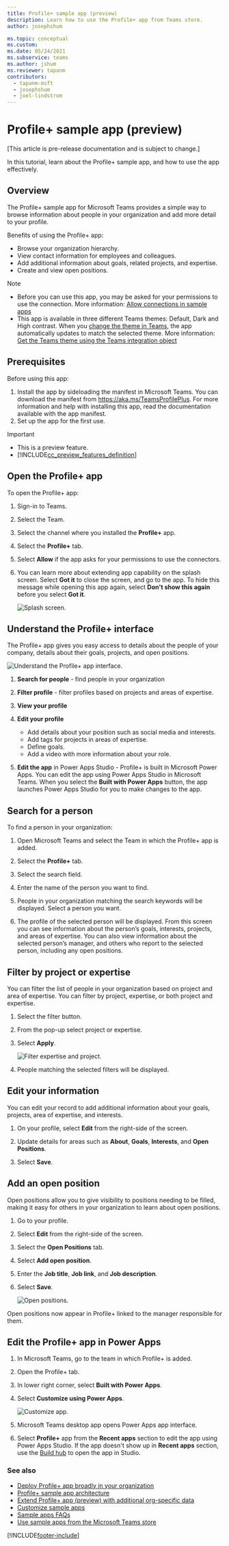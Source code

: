 ```yaml
---
title: Profile+ sample app (preview)
description: Learn how to use the Profile+ app from Teams store.
author: josephshum

ms.topic: conceptual
ms.custom: 
ms.date: 05/24/2021
ms.subservice: teams
ms.author: jshum
ms.reviewer: tapanm
contributors:
  - tapanm-msft
  - josephshum
  - joel-lindstrom
---
```


# Profile+ sample app (preview)

[This article is pre-release documentation and is subject to change.]

In this tutorial, learn about the Profile+ sample app, and how to use the app effectively.

## Overview

The Profile+ sample app for Microsoft Teams provides a simple way to browse information about people in your organization and add more detail to your profile.

Benefits of using the Profile+ app:

- Browse your organization hierarchy.
- View contact information for employees and colleagues.
- Add additional information about goals, related projects, and expertise.
- Create and view open positions.

> [!NOTE]
> - Before you can use this app, you may be asked for your permissions to use the connection. More information: [Allow connections in sample apps](use-sample-apps-from-teams-store.md#step-1---allow-connections)
> - This app is available in three different Teams themes: Default, Dark and High contrast. When you [change the theme in Teams](https://support.microsoft.com/en-us/office/change-settings-in-teams-b506e8f1-1a96-4cf1-8c6b-b6ed4f424bc7), the app automatically updates to match the selected theme. More information: [Get the Teams theme using the Teams integration object](use-teams-integration-object.md#get-the-teams-theme)

## Prerequisites

Before using this app:

1. Install the app by sideloading the manifest in Microsoft Teams. You can download the manifest from https://aka.ms/TeamsProfilePlus. For more information and help with installing this app, read the documentation available with the app manifest.
1. Set up the app for the first use.

> [!IMPORTANT]
> - This is a preview feature.
> - [!INCLUDE[cc_preview_features_definition](../includes/cc-preview-features-definition.md)]

## Open the Profile+ app

To open the Profile+ app:

1. Sign-in to Teams.

1. Select the Team.

1. Select the channel where you installed the **Profile+** app.

1. Select the **Profile+** tab.

1. Select **Allow** if the app asks for your permissions to use the connectors.

1. You can learn more about extending app capability on the splash screen. Select **Got it** to close the screen, and go to the app. To hide this message while opening this app again, select **Don't show this again** before you select **Got it**.

    ![Splash screen.](media/profile-app/splash.png "Splash screen")

## Understand the Profile+ interface

The Profile+ app gives you easy access to details about the people of your company, details about their goals, projects, and open positions.

![Understand the Profile+ app interface.](media/profile-app/sample-profile-app.png "Understand the Profile+ app interface")

1. **Search for people** - find people in your organization

1. **Filter profile** - filter profiles based on projects and areas of expertise.

1. **View your profile**

1. **Edit your profile**

    - Add details about your position such as social media and interests.
    - Add tags for projects in areas of expertise.
    - Define goals.
    - Add a video with more information about your role.

1. **Edit the app** in Power Apps Studio - Profile+ is built in Microsoft Power Apps. You can edit the app using Power Apps Studio in Microsoft Teams. When you select the **Built with Power Apps** button, the app launches Power Apps Studio for you to make changes to the app.

## Search for a person

To find a person in your organization:

1. Open Microsoft Teams and select the Team in which the Profile+ app is added.

1. Select the **Profile+** tab.

1. Select the search field.

1. Enter the name of the person you want to find.

1. People in your organization matching the search keywords will be displayed. Select a person you want.

1. The profile of the selected person will be displayed. From this screen you can see information about the person’s goals, interests, projects, and areas of expertise. You can also view information about the selected person’s manager, and others who report to the selected person, including any open positions.

## Filter by project or expertise

You can filter the list of people in your organization based on project and area of expertise. You can filter by project, expertise, or both project and expertise.

1. Select the filter button.

1. From the pop-up select project or expertise.

1. Select **Apply**.

    ![Filter expertise and project.](media/profile-app/filter.png "Filter expertise and project")

1. People matching the selected filters will be displayed.

## Edit your information

You can edit your record to add additional information about your goals, projects, area of expertise, and interests.

1. On your profile, select **Edit** from the right-side of the screen.

1. Update details for areas such as **About**, **Goals**, **Interests**, and **Open Positions**.

1. Select **Save**.

## Add an open position

Open positions allow you to give visibility to positions needing to be filled, making it easy for others in your organization to learn about open positions.

1. Go to your profile.

1. Select **Edit** from the right-side of the screen.

1. Select the **Open Positions** tab.

1. Select **Add open position**.

1. Enter the **Job title**, **Job link**, and **Job description**.

1. Select **Save**.

    ![Open positions.](media/profile-app/open-positions.png "Open positions")

Open positions now appear in Profile+ linked to the manager responsible for them.

## Edit the Profile+ app in Power Apps

1. In Microsoft Teams, go to the team in which Profile+ is added.

1. Open the Profile+ tab.

1. In lower right corner, select **Built with Power Apps**.

1. Select **Customize using Power Apps**.

    ![Customize app.](media/profile-app/customize-app.png "Customize app")

1. Microsoft Teams desktop app opens Power Apps app interface.

1. Select **Profile+** app from the **Recent apps** section to edit the app using Power Apps Studio. If the app doesn't show up in **Recent apps** section, use the [Build hub](overview-of-the-power-apps-app.md#build-hub) to open the app in Studio.

### See also

- [Deploy Profile+ app broadly in your organization](deploy-profile-plus-broad-distribution.md)
- [Profile+ sample app architecture](profile-plus-architecture.md)
- [Extend Profile+ app (preview) with additional org-specific data](profile-plus-org-specific.md)
- [Customize sample apps](customize-sample-apps.md)
- [Sample apps FAQs](sample-apps-faqs.md)
- [Use sample apps from the Microsoft Teams store](use-sample-apps-from-teams-store.md)

[!INCLUDE[footer-include](../includes/footer-banner.md)]
